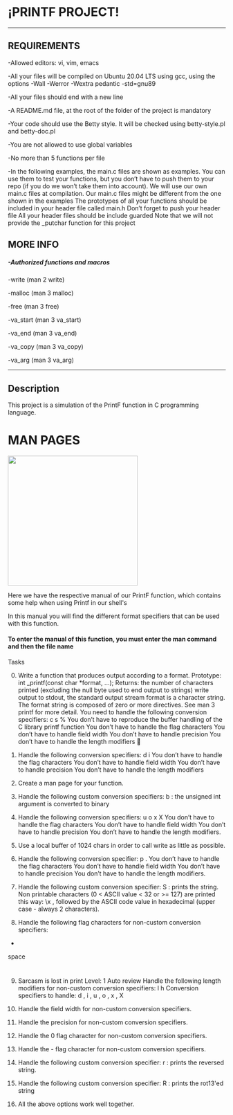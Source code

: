 <html>
<body>
<h1>¡PRINTF PROJECT!</h1>
<hr>
<h2>REQUIREMENTS</h2>
<p>-Allowed editors: vi, vim, emacs</p>
<p>-All your files will be compiled on Ubuntu 20.04 LTS using gcc, using the options -Wall -Werror -Wextra     pedantic -std=gnu89</p>
<p>-All your files should end with a new line</p>
<p>-A README.md file, at the root of the folder of the project is mandatory</p>
<P>-Your code should use the Betty style. It will be checked using betty-style.pl and betty-doc.pl</p>
<p>-You are not allowed to use global variables</p>
<p>-No more than 5 functions per file</p>
<p>-In the following examples, the main.c files are shown as examples. You can use them to test your functions, but you don’t have to push them to your repo (if you do we won’t take them into account). We will use our own main.c files at compilation. Our main.c files might be different from the one shown in the examples
The prototypes of all your functions should be included in your header file called main.h
Don’t forget to push your header file
All your header files should be include guarded
Note that we will not provide the _putchar function for this project</p>
<h2>MORE INFO</h2>
<h5>-Authorized functions and macros</h5>
<p>-write (man 2 write)</p>
<p>-malloc (man 3 malloc)</p>
<p>-free (man 3 free)</p>
<p>-va_start (man 3 va_start)</p>
<p>-va_end (man 3 va_end)</p>
<p>-va_copy (man 3 va_copy)</p>
<p>-va_arg (man 3 va_arg) </p>
<hr>
<h2>Description</h2>
<p>This project is a simulation of the PrintF function in C programming language.</p>
<h1>MAN PAGES </h1>
<img src= "https://media.geeksforgeeks.org/wp-content/uploads/Screenshot-from-2018-12-11-20-58-48.png" width="300" height="auto"/>
<p>Here we have the respective manual of our PrintF function, which contains some help when using Printf in our shell's</p>
<p> In this manual you will find the different format specifiers that can be used with this function.</p>
<h4>To enter the manual of this function, you must enter the man command and then the file name</h4> 

</body>

</html>



Tasks

0. Write a function that produces output according to a format.
Prototype:  int _printf(const char *format, ...);
Returns: the number of characters printed (excluding the null byte used to end output to strings)
write output to stdout, the standard output stream
format  is a character string. The format string is composed of zero or more directives. See  man 3
printf  for more detail. You need to handle the following conversion specifiers:
c
s
%
You don’t have to reproduce the buffer handling of the C library  printf  function
You don’t have to handle the flag characters
You don’t have to handle field width
You don’t have to handle precision
You don’t have to handle the length modifiers 

1. Handle the following conversion specifiers:
d
i
You don’t have to handle the flag characters
You don’t have to handle field width
You don’t have to handle precision
You don’t have to handle the length modifiers

2. Create a man page for your function.

3. Handle the following custom conversion specifiers:
b : the unsigned int argument is converted to binary

4. Handle the following conversion specifiers:
u
o
x
X
You don’t have to handle the flag characters
You don’t have to handle field width
You don’t have to handle precision
You don’t have to handle the length modifiers.

5. Use a local buffer of 1024 chars in order to call  write  as little as possible.

6. Handle the following conversion specifier:  p .
You don’t have to handle the flag characters
You don’t have to handle field width
You don’t have to handle precision
You don’t have to handle the length modifiers.

7. Handle the following custom conversion specifier:
S  : prints the string.
Non printable characters (0 < ASCII value < 32 or >= 127) are printed this way:  \x , followed by the
ASCII code value in hexadecimal (upper case - always 2 characters).

8. Handle the following flag characters for non-custom conversion specifiers:
+
space
#

9. Sarcasm is lost in print Level: 1 Auto review
Handle the following length modifiers for non-custom conversion specifiers:
l
h
Conversion specifiers to handle:  d ,  i ,  u ,  o ,  x ,  X

10. Handle the field width for non-custom conversion specifiers.

11. Handle the precision for non-custom conversion specifiers.

12. Handle the  0  flag character for non-custom conversion specifiers.

13. Handle the  -  flag character for non-custom conversion specifiers.

14. Handle the following custom conversion specifier:
r  : prints the reversed string.

15. Handle the following custom conversion specifier:
R : prints the rot13'ed string

16. All the above options work well together.

